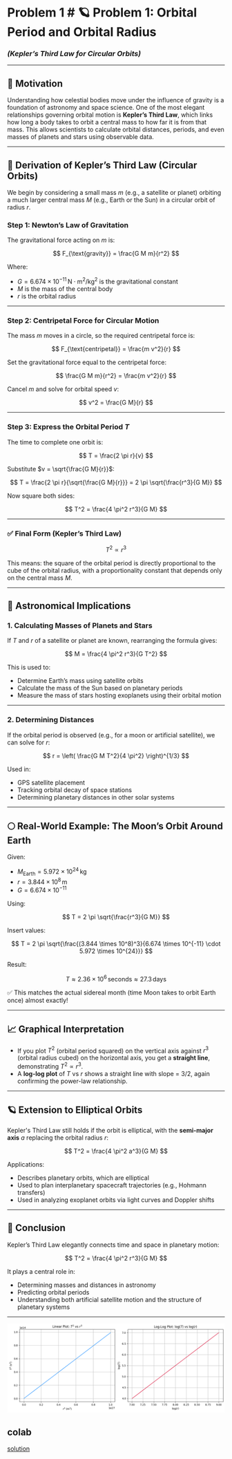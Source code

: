 # Problem 1 # 🪐 Problem 1: Orbital Period and Orbital Radius  
### *(Kepler’s Third Law for Circular Orbits)*

---

## 📌 Motivation

Understanding how celestial bodies move under the influence of gravity is a foundation of astronomy and space science. One of the most elegant relationships governing orbital motion is **Kepler’s Third Law**, which links how long a body takes to orbit a central mass to how far it is from that mass. This allows scientists to calculate orbital distances, periods, and even masses of planets and stars using observable data.

---

## 📐 Derivation of Kepler’s Third Law (Circular Orbits)

We begin by considering a small mass $m$ (e.g., a satellite or planet) orbiting a much larger central mass $M$ (e.g., Earth or the Sun) in a circular orbit of radius $r$.

### Step 1: Newton’s Law of Gravitation

The gravitational force acting on $m$ is:

$$
F_{\text{gravity}} = \frac{G M m}{r^2}
$$

Where:

- $G = 6.674 \times 10^{-11} \, \text{N} \cdot \text{m}^2/\text{kg}^2$ is the gravitational constant  
- $M$ is the mass of the central body  
- $r$ is the orbital radius

---

### Step 2: Centripetal Force for Circular Motion

The mass $m$ moves in a circle, so the required centripetal force is:

$$
F_{\text{centripetal}} = \frac{m v^2}{r}
$$

Set the gravitational force equal to the centripetal force:

$$
\frac{G M m}{r^2} = \frac{m v^2}{r}
$$

Cancel $m$ and solve for orbital speed $v$:

$$
v^2 = \frac{G M}{r}
$$

---

### Step 3: Express the Orbital Period $T$

The time to complete one orbit is:

$$
T = \frac{2 \pi r}{v}
$$

Substitute $v = \sqrt{\frac{G M}{r}}$:

$$
T = \frac{2 \pi r}{\sqrt{\frac{G M}{r}}} = 2 \pi \sqrt{\frac{r^3}{G M}}
$$

Now square both sides:

$$
T^2 = \frac{4 \pi^2 r^3}{G M}
$$

---

### ✅ Final Form (Kepler’s Third Law)

$$
T^2 \propto r^3
$$

This means: the square of the orbital period is directly proportional to the cube of the orbital radius, with a proportionality constant that depends only on the central mass $M$.

---

## 🌌 Astronomical Implications

### 1. Calculating Masses of Planets and Stars

If $T$ and $r$ of a satellite or planet are known, rearranging the formula gives:

$$
M = \frac{4 \pi^2 r^3}{G T^2}
$$

This is used to:

- Determine Earth’s mass using satellite orbits  
- Calculate the mass of the Sun based on planetary periods  
- Measure the mass of stars hosting exoplanets using their orbital motion

---

### 2. Determining Distances

If the orbital period is observed (e.g., for a moon or artificial satellite), we can solve for $r$:

$$
r = \left( \frac{G M T^2}{4 \pi^2} \right)^{1/3}
$$

Used in:

- GPS satellite placement  
- Tracking orbital decay of space stations  
- Determining planetary distances in other solar systems

---

## 🌕 Real-World Example: The Moon’s Orbit Around Earth

Given:

- $M_{\text{Earth}} = 5.972 \times 10^{24} \, \text{kg}$  
- $r = 3.844 \times 10^8 \, \text{m}$  
- $G = 6.674 \times 10^{-11}$

Using:

$$
T = 2 \pi \sqrt{\frac{r^3}{G M}}
$$

Insert values:

$$
T = 2 \pi \sqrt{\frac{(3.844 \times 10^8)^3}{6.674 \times 10^{-11} \cdot 5.972 \times 10^{24}}}
$$

Result:

$$
T \approx 2.36 \times 10^6 \, \text{seconds} \approx 27.3 \, \text{days}
$$

✅ This matches the actual sidereal month (time Moon takes to orbit Earth once) almost exactly!

---

## 📈 Graphical Interpretation

- If you plot $T^2$ (orbital period squared) on the vertical axis against $r^3$ (orbital radius cubed) on the horizontal axis, you get a **straight line**, demonstrating $T^2 \propto r^3$.
- A **log-log plot** of $T$ vs $r$ shows a straight line with slope = $3/2$, again confirming the power-law relationship.

---

## 🪐 Extension to Elliptical Orbits

Kepler's Third Law still holds if the orbit is elliptical, with the **semi-major axis** $a$ replacing the orbital radius $r$:

$$
T^2 = \frac{4 \pi^2 a^3}{G M}
$$

Applications:

- Describes planetary orbits, which are elliptical  
- Used to plan interplanetary spacecraft trajectories (e.g., Hohmann transfers)  
- Used in analyzing exoplanet orbits via light curves and Doppler shifts

---

## 🧠 Conclusion

Kepler’s Third Law elegantly connects time and space in planetary motion:

$$
T^2 = \frac{4 \pi^2 r^3}{G M}
$$

It plays a central role in:

- Determining masses and distances in astronomy  
- Predicting orbital periods  
- Understanding both artificial satellite motion and the structure of planetary systems

---

![alt text](image-10.png)

## colab 
[solution](https://colab.research.google.com/drive/1Y8ooW1qSZpVIhneDtzyoEZ23CvHN_rS3?usp=sharing)